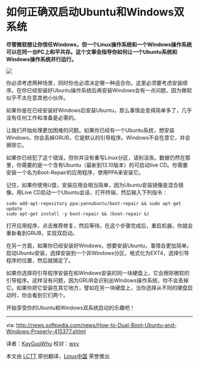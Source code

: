 如何正确双启动Ubuntu和Windows双系统
================================================================================

**尽管微软想让你信任Windows，但一个Linux操作系统和一个Windows操作系统可以在同一台PC上和平共存。这个文章会指导你如何让一个Ubuntu系统和Windows操作系统并行运行。**

![](http://i1-news.softpedia-static.com/images/news2/How-to-Dual-Boot-Ubuntu-and-Windows-Properly-415377-2.jpg)

你必须考虑两种场景，同时你也必须决定哪一种适合你。这里必须要考虑安装顺序。在你已经安装好Ubuntu操作系统后再安装Windows会有一点问题，因为微软似乎不太在意其他小伙伴。

如果你是在已经安装好Windows后安装Ubuntu，那么事情会变得简单多了，几乎没有任何工作和准备是必需的。

让我们开始处理更加困难的问题。如果你已经有一个Ubuntu系统，想安装Windows，你会丢掉GRUB，它是默认的引导程序。Windows不会在意它，并会擦除它。

如果你已经犯了这个错误，但你并没有重写Linux分区，请别沮丧。数据仍然在那里，你需要的是一个含有Ubuntu（最新到13.10版本）的可启动live CD。你需要安装一个名为Boot-Repair的应用程序，使用PPA来安装它。

记住，如果你使用U盘，安装应用会相当简单，因为Ubuntu安装镜像是混合镜像。用Live CD启动一个Ubuntu会话，打开终端，然后输入下列指令：

    sudo add-apt-repository ppa:yannubuntu/boot-repair && sudo apt-get update
    sudo apt-get install -y boot-repair && (boot-repair &)

打开应用程序，点击推荐修复，然后等待。在这个步骤完成后，重启机器，你就会重新看到GRUB，实现双启动。

在另一方面，如果你已经安装好Windows，想要安装Ubuntu，事情会更加简单。启动Ubuntu安装，选择安装到一个非Windows分区，格式化为EXT4，选择引导程序的位置，然后就搞定了。

如果你选择将引导程序安装在和Windows安装的同一块硬盘上，它会擦除微软的引导程序。这样没有问题，因为GRUB会识别出WIndows操作系统，你不会丢掉它。如果你把它安装在其它地方，譬如在另一块硬盘上，当你选择从不同的硬盘启动时，你会看到它们两个。

开始享受你的Ubuntu和Windows双系统启动的乐趣吧！

--------------------------------------------------------------------------------

via: http://news.softpedia.com/news/How-to-Dual-Boot-Ubuntu-and-Windows-Properly-415377.shtml

译者：[KayGuoWhu](https://github.com/KayGuoWhu) 校对：[wxy](https://github.com/wxy)

本文由 [LCTT](https://github.com/LCTT/TranslateProject) 原创翻译，[Linux中国](http://linux.cn/) 荣誉推出
